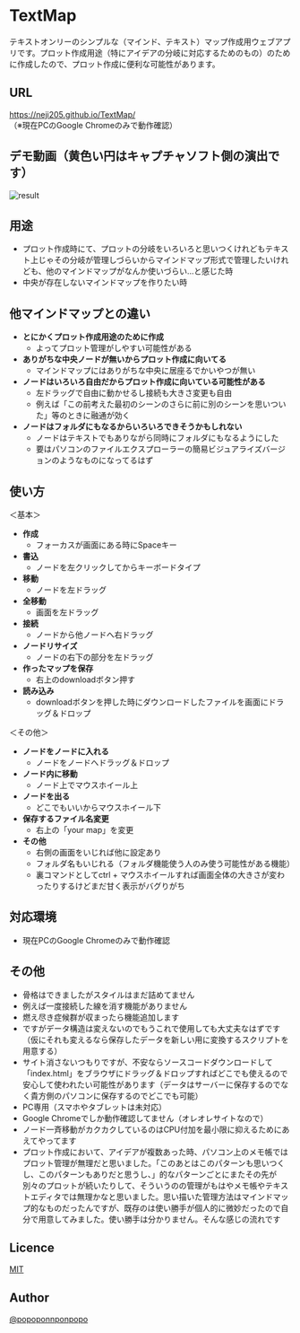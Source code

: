TextMap
====
テキストオンリーのシンプルな（マインド、テキスト）マップ作成用ウェブアプリです。プロット作成用途（特にアイデアの分岐に対応するためのもの）のために作成したので、プロット作成に便利な可能性があります。
  
  
## URL
<https://neji205.github.io/TextMap/>  
（※現在PCのGoogle Chromeのみで動作確認）



## デモ動画（黄色い円はキャプチャソフト側の演出です）
![result](https://github.com/neji205/TextMap/blob/master/example.gif)



## 用途
* プロット作成時にて、プロットの分岐をいろいろと思いつくけれどもテキスト上じゃその分岐が管理しづらいからマインドマップ形式で管理したいけれども、他のマインドマップがなんか使いづらい…と感じた時
* 中央が存在しないマインドマップを作りたい時

 

## 他マインドマップとの違い
* **とにかくプロット作成用途のために作成**
  * よってプロット管理がしやすい可能性がある
* **ありがちな中央ノードが無いからプロット作成に向いてる**
  * マインドマップにはありがちな中央に居座るでかいやつが無い
* **ノードはいろいろ自由だからプロット作成に向いている可能性がある**
  * 左ドラッグで自由に動かせるし接続も大きさ変更も自由
  * 例えば「この前考えた最初のシーンのさらに前に別のシーンを思いついた」等のときに融通が効く
* **ノードはフォルダにもなるからいろいろできそうかもしれない**
  * ノードはテキストでもありながら同時にフォルダにもなるようにした
  * 要はパソコンのファイルエクスプローラーの簡易ビジュアライズバージョンのようなものになってるはず



## 使い方
＜基本＞
* **作成**
  * フォーカスが画面にある時にSpaceキー
* **書込**
  * ノードを左クリックしてからキーボードタイプ
* **移動**
  * ノードを左ドラッグ
* **全移動**
  * 画面を左ドラッグ
* **接続**
  * ノードから他ノードへ右ドラッグ
* **ノードリサイズ**
  * ノードの右下の部分を左ドラッグ
* **作ったマップを保存**
  * 右上のdownloadボタン押す
* **読み込み**
  * downloadボタンを押した時にダウンロードしたファイルを画面にドラッグ＆ドロップ

＜その他＞
* **ノードをノードに入れる**
  * ノードをノードへドラッグ＆ドロップ
* **ノード内に移動**
  * ノード上でマウスホイール上
* **ノードを出る**
  * どこでもいいからマウスホイール下
* **保存するファイル名変更**
  * 右上の「your map」を変更
* **その他**
  *  右側の画面をいじれば他に設定あり
  *  フォルダ名もいじれる（フォルダ機能使う人のみ使う可能性がある機能）
  *  裏コマンドとしてctrl + マウスホイールすれば画面全体の大きさが変わったりするけどまだ甘く表示がバグりがち



## 対応環境
* 現在PCのGoogle Chromeのみで動作確認



## その他
* 骨格はできましたがスタイルはまだ詰めてません
* 例えば一度接続した線を消す機能がありません
* 燃え尽き症候群が収まったら機能追加します
* ですがデータ構造は変えないのでもうこれで使用しても大丈夫なはずです（仮にそれも変えるなら保存したデータを新しい用に変換するスクリプトを用意する）
* サイト消さないつもりですが、不安ならソースコードダウンロードして「index.html」をブラウザにドラッグ＆ドロップすればどこでも使えるので安心して使われたい可能性があります（データはサーバーに保存するのでなく貴方側のパソコンに保存するのでどこでも可能）
* PC専用（スマホやタブレットは未対応）
* Google Chromeでしか動作確認してません（オレオレサイトなので）
* ノード一斉移動がカクカクしているのはCPU付加を最小限に抑えるためにあえてやってます
* プロット作成において、アイデアが複数あった時、パソコン上のメモ帳ではプロット管理が無理だと思いました。「このあとはこのパターンも思いつくし、このパターンもありだと思うし、」的なパターンごとにまたその先が別々のプロットが続いたりして、そういうのの管理がもはやメモ帳やテキストエディタでは無理かなと思いました。思い描いた管理方法はマインドマップ的なものだったんですが、既存のは使い勝手が個人的に微妙だったので自分で用意してみました。使い勝手は分かりません。そんな感じの流れです

## Licence
[MIT](https://github.com/tcnksm/tool/blob/master/LICENCE)



## Author
[@popoponnponpopo](https://twitter.com/popoponnponpopo)
